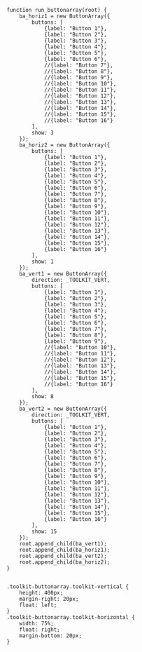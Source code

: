     function run_buttonarray(root) {
        ba_horiz1 = new ButtonArray({
            buttons: [
                {label: "Button 1"},
                {label: "Button 2"},
                {label: "Button 3"},
                {label: "Button 4"},
                {label: "Button 5"},
                {label: "Button 6"},
                //{label: "Button 7"},
                //{label: "Button 8"},
                //{label: "Button 9"},
                //{label: "Button 10"},
                //{label: "Button 11"},
                //{label: "Button 12"},
                //{label: "Button 13"},
                //{label: "Button 14"},
                //{label: "Button 15"},
                //{label: "Button 16"}
            ],
            show: 3
        });
        ba_horiz2 = new ButtonArray({
            buttons: [
                {label: "Button 1"},
                {label: "Button 2"},
                {label: "Button 3"},
                {label: "Button 4"},
                {label: "Button 5"},
                {label: "Button 6"},
                {label: "Button 7"},
                {label: "Button 8"},
                {label: "Button 9"},
                {label: "Button 10"},
                {label: "Button 11"},
                {label: "Button 12"},
                {label: "Button 13"},
                {label: "Button 14"},
                {label: "Button 15"},
                {label: "Button 16"}
            ],
            show: 1
        });
        ba_vert1 = new ButtonArray({
            direction: _TOOLKIT_VERT,
            buttons: [
                {label: "Button 1"},
                {label: "Button 2"},
                {label: "Button 3"},
                {label: "Button 4"},
                {label: "Button 5"},
                {label: "Button 6"},
                {label: "Button 7"},
                {label: "Button 8"},
                {label: "Button 9"},
                //{label: "Button 10"},
                //{label: "Button 11"},
                //{label: "Button 12"},
                //{label: "Button 13"},
                //{label: "Button 14"},
                //{label: "Button 15"},
                //{label: "Button 16"}
            ],
            show: 8
        });
        ba_vert2 = new ButtonArray({
            direction: _TOOLKIT_VERT,
            buttons: [
                {label: "Button 1"},
                {label: "Button 2"},
                {label: "Button 3"},
                {label: "Button 4"},
                {label: "Button 5"},
                {label: "Button 6"},
                {label: "Button 7"},
                {label: "Button 8"},
                {label: "Button 9"},
                {label: "Button 10"},
                {label: "Button 11"},
                {label: "Button 12"},
                {label: "Button 13"},
                {label: "Button 14"},
                {label: "Button 15"},
                {label: "Button 16"}
            ],
            show: 15
        });
        root.append_child(ba_vert1);
        root.append_child(ba_horiz1);
        root.append_child(ba_vert2);
        root.append_child(ba_horiz2);
    }
<pre class='css prettyprint source'><code>
.toolkit-buttonarray.toolkit-vertical {
    height: 400px;
    margin-right: 20px;
    float: left;
}
.toolkit-buttonarray.toolkit-horizontal {
    width: 75%;
    float: right;
    margin-bottom: 20px;
}
</code></pre>
<script> prepare_example(); </script>
